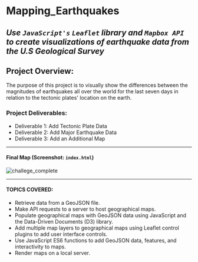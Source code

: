# Mapping_Earthquakes

_Use `JavaScript's` `Leaflet` library and `Mapbox API` to create visualizations of earthquake data from the U.S Geological Survey_
---

## Project Overview:
The purpose of this project is to visually show the differences between the magnitudes of earthquakes all over the world for the last seven days in relation to the tectonic plates' location on the earth.

### Project Deliverables:
- Deliverable 1: Add Tectonic Plate Data
- Deliverable 2: Add Major Earthquake Data
- Deliverable 3: Add an Additional Map
	
---

#### Final Map (Screenshot: `index.html`)
![challege_complete](https://user-images.githubusercontent.com/77628698/118418746-b3e68000-b687-11eb-8f3f-59b8cb4d253c.png)

---

#### TOPICS COVERED:
- Retrieve data from a GeoJSON file.
- Make API requests to a server to host geographical maps.
- Populate geographical maps with GeoJSON data using JavaScript and the Data-Driven Documents (D3) library.
- Add multiple map layers to geographical maps using Leaflet control plugins to add user interface controls.
- Use JavaScript ES6 functions to add GeoJSON data, features, and interactivity to maps.
- Render maps on a local server.

